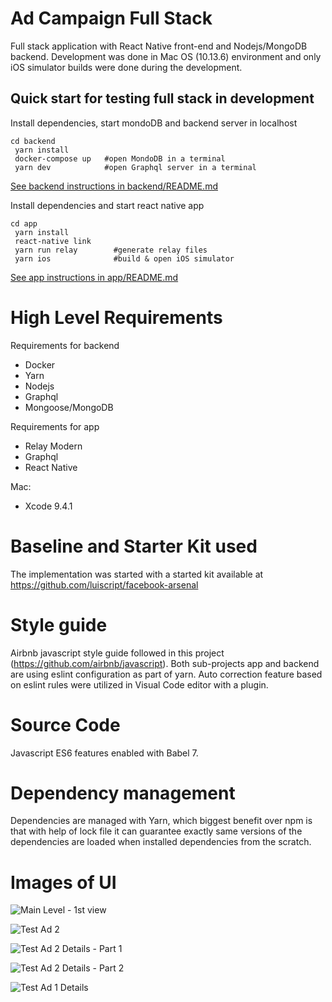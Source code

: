 
# Ad Campaign Full Stack

Full stack application with React Native front-end and Nodejs/MongoDB backend.
Development was done in Mac OS (10.13.6) environment and only iOS simulator builds were done during the development.

## Quick start for testing full stack in development

Install dependencies, start mondoDB and backend server in localhost
```
cd backend
 yarn install
 docker-compose up   #open MondoDB in a terminal
 yarn dev            #open Graphql server in a terminal
```
[See backend instructions in backend/README.md](https://github.com/keijohyttinen/ad-campaign-full-stack/tree/master/backend)

Install dependencies and start react native app
```
cd app
 yarn install
 react-native link
 yarn run relay        #generate relay files
 yarn ios              #build & open iOS simulator
```
[See app instructions in app/README.md](https://github.com/keijohyttinen/ad-campaign-full-stack/tree/master/app)

# High Level Requirements

Requirements for backend
- Docker
- Yarn  
- Nodejs
- Graphql
- Mongoose/MongoDB

Requirements for app
- Relay Modern
- Graphql
- React Native

Mac:
- Xcode 9.4.1

# Baseline and Starter Kit used

The implementation was started with a started kit available at https://github.com/luiscript/facebook-arsenal

# Style guide

Airbnb javascript style guide followed in this project (https://github.com/airbnb/javascript).
Both sub-projects app and backend are using eslint configuration as part of yarn. Auto correction feature based on eslint rules were utilized in Visual Code editor with a plugin.

# Source Code

Javascript ES6 features enabled with Babel 7.

# Dependency management

Dependencies are managed with Yarn, which biggest benefit over npm is that with help of lock file it can guarantee exactly same versions of the dependencies are loaded when installed dependencies from the scratch.

# Images of UI

![Main Level - 1st view](https://github.com/keijohyttinen/ad-campaign-full-stack/blob/master/images/main_level.png)

![Test Ad 2](https://github.com/keijohyttinen/ad-campaign-full-stack/blob/master/images/test_ad2_platforms.png)

![Test Ad 2 Details - Part 1](https://github.com/keijohyttinen/ad-campaign-full-stack/blob/master/images/test_ad2_details.png)

![Test Ad 2 Details - Part 2](https://github.com/keijohyttinen/ad-campaign-full-stack/blob/master/images/test_ad2_details_part2.png)

![Test Ad 1 Details](https://github.com/keijohyttinen/ad-campaign-full-stack/blob/master/images/test_ad1_details.png)
